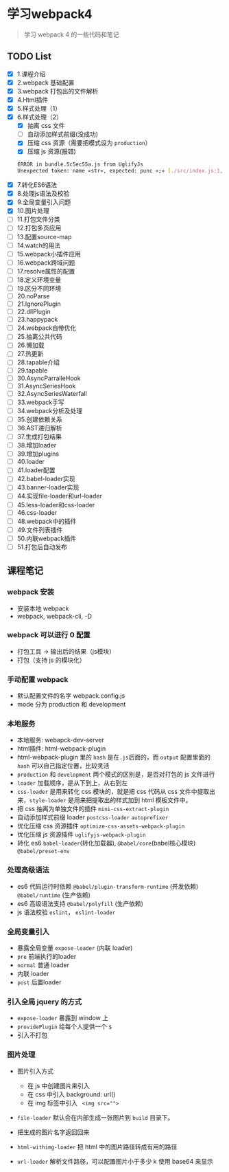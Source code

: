 # 学习webpack4
> 学习 webpack 4  的一些代码和笔记

## TODO List
- [x] 1.课程介绍  
- [x] 2.webpack 基础配置
- [x] 3.webpack 打包出的文件解析
- [x] 4.Html插件
- [x] 5.样式处理（1）
- [x] 6.样式处理（2）
    - [x] 抽离 css 文件
    - [ ] 自动添加样式前缀(没成功)
    - [x] 压缩 css 资源（需要把模式设为 `production`）
    - [x] 压缩 js 资源(报错)  
    ```bash
    ERROR in bundle.5c5ec55a.js from UglifyJs
    Unexpected token: name «str», expected: punc «;» [./src/index.js:1,0][bundle.5c5ec55a.js:91,4]
    ```
- [x] 7.转化ES6语法
- [x] 8.处理js语法及校验
- [x] 9.全局变量引入问题
- [x] 10.图片处理
- [ ] 11.打包文件分类
- [ ] 12.打包多页应用
- [ ] 13.配置source-map
- [ ] 14.watch的用法
- [ ] 15.webpack小插件应用
- [ ] 16.webpack跨域问题
- [ ] 17.resolve属性的配置
- [ ] 18.定义环境变量
- [ ] 19.区分不同环境
- [ ] 20.noParse
- [ ] 21.IgnorePlugin
- [ ] 22.dllPlugin
- [ ] 23.happypack
- [ ] 24.webpack自带优化
- [ ] 25.抽离公共代码
- [ ] 26.懒加载
- [ ] 27.热更新
- [ ] 28.tapable介绍
- [ ] 29.tapable
- [ ] 30.AsyncParralleHook
- [ ] 31.AsyncSeriesHook
- [ ] 32.AsyncSeriesWaterfall
- [ ] 33.webpack手写
- [ ] 34.webpack分析及处理
- [ ] 35.创建依赖关系
- [ ] 36.AST递归解析
- [ ] 37.生成打包结果
- [ ] 38.增加loader
- [ ] 39.增加plugins
- [ ] 40.loader
- [ ] 41.loader配置
- [ ] 42.babel-loader实现
- [ ] 43.banner-loader实现
- [ ] 44.实现file-loader和url-loader
- [ ] 45.less-loader和css-loader
- [ ] 46.css-loader
- [ ] 48.webpack中的插件
- [ ] 49.文件列表插件
- [ ] 50.内联webpack插件
- [ ] 51.打包后自动发布

## 课程笔记

### webpack 安装
- 安装本地 webpack
- webpack, webpack-cli, -D

### webpack 可以进行 0 配置
- 打包工具 -> 输出后的结果（js模块）
- 打包（支持 js 的模块化）

### 手动配置 webpack
- 默认配置文件的名字 webpack.config.js 
- mode 分为 production 和 development

### 本地服务
- 本地服务: webapck-dev-server
- html插件: html-webpack-plugin
- html-webpack-plugin 里的 `hash` 是在`.js`后面的，而 `output` 配置里面的 `hash` 可以自己指定位置，比较灵活
- `production` 和 `development` 两个模式的区别是，是否对打包的 js 文件进行
- `loader` 加载顺序，是从下到上，从右到左
- `css-loader` 是用来转化 css 模块的，就是把 css 代码从 css 文件中提取出来，`style-loader` 是用来把提取出的样式加到 html 模板文件中。
- 把 css 抽离为单独文件的插件 `mini-css-extract-plugin`
- 自动添加样式前缀 loader `postcss-loader` `autoprefixer`
- 优化压缩 css 资源插件 `optimize-css-assets-webpack-plugin`
- 优化压缩 js 资源插件 `uglifyjs-webpack-plugin`
- 转化 es6 `babel-loader`(转化加载器), `@babel/core`(babel核心模块) `@babel/preset-env`

### 处理高级语法
- es6 代码运行时依赖 `@babel/plugin-transform-runtime` (开发依赖) `@babel/runtime` (生产依赖)
- es6 高级语法支持 `@babel/polyfill` (生产依赖)
- js 语法校验 `eslint`， `eslint-loader`

### 全局变量引入
- 暴露全局变量 `expose-loader` (内联 loader)
- `pre` 前端执行的loader  
- `normal` 普通 loader
- 内联 loader
- `post` 后置loader

### 引入全局 jquery 的方式
- `expose-loader` 暴露到 window 上
- `providePlugin` 给每个人提供一个 `$`
- 引入不打包

### 图片处理
 - 图片引入方式
    - 在 js 中创建图片来引入
    - 在 css 中引入 background: url()
    - 在 img 标签中引入 ` <img src="">`

- `file-loader` 默认会在内部生成一张图片到 `build` 目录下。
- 把生成的图片名字返回回来 
- `html-withimg-loader` 把 html 中的图片路径转成有用的路径
- `url-loader` 解析文件路径，可以配置图片小于多少 k 使用 base64 来显示
